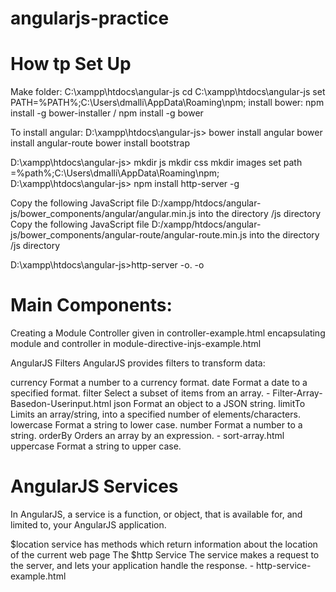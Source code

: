 # angularjs-practice

How tp Set Up
================================================================
Make folder: C:\xampp\htdocs\angular-js
cd C:\xampp\htdocs\angular-js
set PATH=%PATH%;C:\Users\dmalli\AppData\Roaming\npm;
install bower: npm install -g bower-installer / npm install -g bower

To install angular: 
D:\xampp\htdocs\angular-js>
	bower install angular
	bower install angular-route
	bower install bootstrap


D:\xampp\htdocs\angular-js>	
mkdir js
mkdir css
mkdir images
set path =%path%;C:\Users\dmalli\AppData\Roaming\npm;
D:\xampp\htdocs\angular-js> npm install http-server -g

Copy the following JavaScript file D:/xampp/htdocs/angular-js/bower_components/angular/angular.min.js into the directory /js directory
Copy the following JavaScript file D:/xampp/htdocs/angular-js/bower_components/angular-route/angular-route.min.js into the directory /js directory


D:\xampp\htdocs\angular-js>http-server -o. -o

Main Components:
===============================================
Creating a Module
Controller given in controller-example.html
encapsulating module and controller in module-directive-injs-example.html

AngularJS Filters
AngularJS provides filters to transform data:

currency Format a number to a currency format.
date Format a date to a specified format.
filter Select a subset of items from an array. - Filter-Array-Basedon-Userinput.html
json Format an object to a JSON string.
limitTo Limits an array/string, into a specified number of elements/characters.
lowercase Format a string to lower case.
number Format a number to a string.
orderBy Orders an array by an expression. - sort-array.html
uppercase Format a string to upper case.



AngularJS Services
==============================
In AngularJS, a service is a function, or object, that is available for, and limited to, your AngularJS application.

$location service has methods which return information about the location of the current web page
The $http Service The service makes a request to the server, and lets your application handle the response. - http-service-example.html

